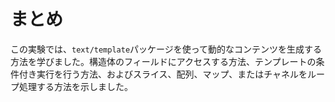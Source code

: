 # まとめ

この実験では、`text/template`パッケージを使って動的なコンテンツを生成する方法を学びました。構造体のフィールドにアクセスする方法、テンプレートの条件付き実行を行う方法、およびスライス、配列、マップ、またはチャネルをループ処理する方法を示しました。
